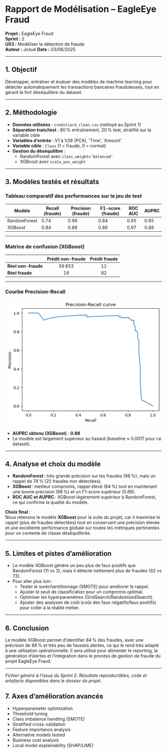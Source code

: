 # Rapport de Modélisation – EagleEye Fraud

**Projet :** EagleEye Fraud  
**Sprint :** 2  
**US3 :** Modéliser la détection de fraude  
**Auteur :** Josué
**Date :** 03/06/2025

---

## 1. Objectif

Développer, entraîner et évaluer des modèles de machine learning pour détecter automatiquement les transactions bancaires frauduleuses, tout en gérant le fort déséquilibre du dataset.

---

## 2. Méthodologie

- **Données utilisées** : `creditcard_clean.csv` (nettoyé au Sprint 1)
- **Séparation train/test** : 80 % entraînement, 20 % test, stratifié sur la variable cible
- **Variables d’entrée** : V1 à V28 (PCA), 'Time', 'Amount'
- **Variable cible** : `Class` (1 = fraude, 0 = normal)
- **Gestion du déséquilibre** :
  - RandomForest avec `class_weight='balanced'`
  - XGBoost avec `scale_pos_weight`

---

## 3. Modèles testés et résultats

### **Tableau comparatif des performances sur le jeu de test**

| Modèle         | Recall (fraude) | Precision (fraude) | F1-score (fraude) | ROC AUC | AUPRC |
|----------------|-----------------|--------------------|-------------------|---------|-------|
| RandomForest   |     0.74        |      0.96          |      0.84         | 0.95    | 0.85  |
| XGBoost        |     0.84        |      0.88          |      0.86         | 0.97    | 0.88  |

---

### **Matrice de confusion (XGBoost)**

|                 | Prédit non-fraude | Prédit fraude |
|-----------------|:-----------------:|:-------------:|
| **Réel non-fraude** |      56 853      |     11        |
| **Réel fraude**     |      16          |     82        |

---

### **Courbe Precision-Recall**

![Precision-Recall Curve](../img/US3_precision_recall_curve.png)

- **AUPRC obtenu (XGBoost)** : **0.88**
- Le modèle est largement supérieur au hasard (baseline ≈ 0.0017 pour ce dataset).

---

## 4. Analyse et choix du modèle

- **RandomForest** : très grande précision sur les fraudes (96 %), mais un rappel de 74 % (25 fraudes non détectées).
- **XGBoost** : meilleur compromis, rappel élevé (84 %) tout en maintenant une bonne précision (88 %) et un F1-score supérieur (0.86).
- **ROC AUC et AUPRC** : XGBoost légèrement supérieur à RandomForest, ce qui confirme la qualité du modèle.

**Choix final** :  
Nous retenons le modèle **XGBoost** pour la suite du projet, car il maximise le rappel (plus de fraudes détectées) tout en conservant une précision élevée et une excellente performance globale sur toutes les métriques pertinentes pour un contexte de classe déséquilibrée.

---

## 5. Limites et pistes d’amélioration

- Le modèle XGBoost génère un peu plus de faux positifs que RandomForest (11 vs 3), mais il détecte nettement plus de fraudes (82 vs 73).
- Pour aller plus loin :
  - Tester le suréchantillonnage (SMOTE) pour améliorer le rappel.
  - Ajuster le seuil de classification pour un compromis optimal.
  - Optimiser les hyperparamètres (GridSearch/RandomizedSearch).
  - Ajouter des analyses de coût (coût des faux négatifs/faux positifs) pour coller à la réalité métier.

---

## 6. Conclusion

Le modèle XGBoost permet d’identifier 84 % des fraudes, avec une précision de 88 % et très peu de fausses alertes, ce qui le rend très adapté à une utilisation opérationnelle. Il sera utilisé pour alimenter le reporting, la génération d’alertes et l’intégration dans le process de gestion de fraude du projet EagleEye Fraud.

---

*Fichier généré à l’issue du Sprint 2. Résultats reproductibles, code et artefacts disponibles dans le dossier du projet.*

## 7. Axes d’amélioration avancés

- Hyperparameter optimization
- Threshold tuning
- Class imbalance handling (SMOTE)
- Stratified cross-validation
- Feature importance analysis
- Alternative models tested
- Business cost analysis
- Local model explainability (SHAP/LIME)
